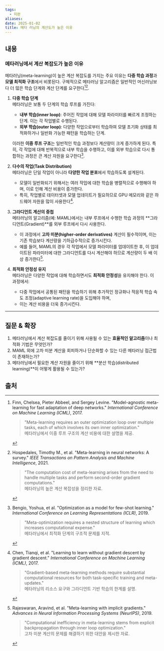 ```yaml
---
tags:
  - 미완
aliases: 
date: 2025-01-02
title: 메타 러닝의 계산도가 높은 이유
---
```

## 내용

### 메타러닝에서 계산 복잡도가 높은 이유

메타러닝(meta-learning)이 높은 계산 복잡도를 가지는 주요 이유는 **다중 학습 과정**과 **모델 최적화 구조**에서 비롯된다. 구체적으로 메타러닝 알고리즘은 일반적인 머신러닝보다 더 많은 학습 단계와 계산 단계를 요구한다[^1][^2].

1. **다중 학습 단계**  
   메타러닝은 보통 두 단계의 학습 루프를 가진다:
   - **내부 학습(inner loop)**: 주어진 작업에 대해 모델 파라미터를 빠르게 조정하는 단계. 이는 각 작업별로 수행된다.
   - **외부 학습(outer loop)**: 다양한 작업으로부터 학습하여 모델 초기화 상태를 최적화하거나 일반화 가능한 패턴을 학습하는 단계.  
   
   이러한 **이중 루프 구조**는 일반적인 학습 과정보다 계산량이 크게 증가하게 된다. 특히, 각 작업에 대해 반복적으로 내부 학습을 수행하고, 이를 외부 학습으로 다시 통합하는 과정은 큰 계산 자원을 요구한다[^3].

2. **다수의 작업(Task Distribution)**  
   메타러닝은 단일 작업이 아니라 **다양한 작업 분포**에서 학습하도록 설계된다.  
   - 모델이 일반화되기 위해서는 여러 작업에 대한 학습을 병렬적으로 수행해야 하며, 이로 인해 계산 비용이 증가한다.
   - 특히, 작업별로 데이터셋과 모델 업데이트가 필요하므로 GPU 메모리와 같은 하드웨어 자원을 많이 사용한다[^4].

3. **그라디언트 계산의 중첩**  
   메타러닝의 알고리즘(예: MAML)에서는 내부 루프에서 수행한 학습 과정의 **그라디언트(Gradient)**를 외부 루프에서 다시 사용한다.  
   - 이 과정에서 **고차 미분(higher-order derivatives)** 계산이 필수적이며, 이는 기존 학습보다 계산량을 기하급수적으로 증가시킨다.
   - 예를 들어, MAML의 경우 각 작업에서 모델 파라미터를 업데이트한 후, 이 업데이트된 파라미터에 대한 그라디언트를 다시 계산해야 하므로 계산량이 두 배 이상 증가한다[^5].

4. **최적화 안정성 유지**  
   메타러닝은 다양한 작업에 대해 학습하면서도 **최적화 안정성**을 유지해야 한다. 이 과정에서:
   - 다중 작업에서 공통된 패턴을 학습하기 위해 추가적인 정규화나 적응적 학습 속도 조정(adaptive learning rate)을 도입해야 하며,
   - 이는 계산 비용을 더욱 증가시킨다.

---

## 질문 & 확장

1. 메타러닝에서 계산 복잡도를 줄이기 위해 사용될 수 있는 **효율적인 알고리즘**이나 최적화 기법은 무엇인가?  
2. MAML 외에 고차 미분 계산을 회피하거나 단순화할 수 있는 다른 메타러닝 접근법이 존재하는가?  
3. 메타러닝에서 필요한 계산 자원을 줄이기 위해 **분산 학습(distributed learning)**이 어떻게 활용될 수 있는가?  



## 출처


[^1]: Finn, Chelsea, Pieter Abbeel, and Sergey Levine. "Model-agnostic meta-learning for fast adaptation of deep networks." *International Conference on Machine Learning (ICML)*, 2017.  
    > "Meta-learning requires an outer optimization loop over multiple tasks, each of which involves its own inner optimization."  
    메타러닝에서 이중 루프 구조의 계산 비용에 대한 설명을 제공.

[^2]: Hospedales, Timothy M., et al. "Meta-learning in neural networks: A survey." *IEEE Transactions on Pattern Analysis and Machine Intelligence*, 2021.  
    > "The computation cost of meta-learning arises from the need to handle multiple tasks and perform second-order gradient computations."  
    메타러닝의 높은 계산 복잡성을 정리한 자료.

[^3]: Bengio, Yoshua, et al. "Optimization as a model for few-shot learning." *International Conference on Learning Representations (ICLR)*, 2019.  
    > "Meta-optimization requires a nested structure of learning which increases computational expense."  
    메타러닝에서 최적화 단계의 구조적 문제를 지적.

[^4]: Chen, Tianqi, et al. "Learning to learn without gradient descent by gradient descent." *International Conference on Machine Learning (ICML)*, 2017.  
    > "Gradient-based meta-learning methods require substantial computational resources for both task-specific training and meta-updates."  
    메타러닝의 리소스 요구와 그라디언트 기반 학습의 한계를 설명.

[^5]: Rajeswaran, Aravind, et al. "Meta-learning with implicit gradients." *Advances in Neural Information Processing Systems (NeurIPS)*, 2019.  
    > "Computational inefficiency in meta-learning stems from explicit backpropagation through inner loop optimization."  
    고차 미분 계산의 문제를 해결하기 위한 대안을 제시한 자료.
